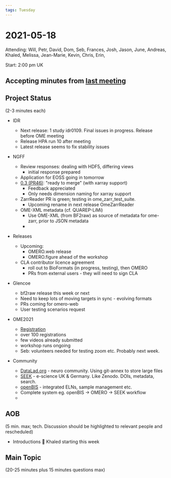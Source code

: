 ```yaml
---
tags: Tuesday
---
```


# 2021-05-18

Attending: Will, Petr, David, Dom, Seb, Frances, Josh, Jason, June, Andreas, Khaled, Melissa, Jean-Marie, Kevin, Chris, Erin,  

Start: 2:00 pm UK

## Accepting minutes from [last meeting](https://github.com/ome/meeting-minutes)

## Project Status

(2-3 minutes each)

- IDR
  - Next release: 1 study idr0109. Final issues in progress. Release before OME meeting
  - Release HPA run 10 after meeting
  - Latest release seems to fix stability issues

- NGFF
  - Review responses: dealing with HDF5, differing views
    - initial response prepared
  - Application for EOSS going in tomorrow
  - [0.3 (PR46)](https://github.com/ome/ngff/pull/46): "ready to merge" (with xarray support)
    - Feedback appreciated
    - Only needs dimension naming for xarray support
  - ZarrReader PR is green; testing in ome_zarr_test_suite.
    - Upcoming rename in next release OmeZarrReader
  - OME-XML metadata (cf. QUAREP-LiMi)
    - Use OME-XML (from BF2raw) as source of metadata for ome-zarr, prior to JSON metadata
    - 

- Releases
  - Upcoming: 
      - OMERO.web release
      - OMERO.figure ahead of the workshop
  - CLA contributor licence agreement
    - roll out to BioFormats (in progress, testing), then OMERO
    - PRs from external users - they will need to sign CLA

- Glencoe
  - bf2raw release this week or next
  - Need to keep lots of moving targets in sync - evolving formats
  - PRs coming for omero-web
  - User testing scenarios request

- OME2021
    - [Registration](https://docs.google.com/forms/d/1xVwZA9mIHnHv9KCuiMO27ktFmKLUQWRniVf_JIH4RSw/viewform?edit_requested=true) 
    - over 100 registrations
    - few videos already submitted
    - workshop runs ongoing
    - Seb: volunteers needed for testing zoom etc. Probably next week.

- Community
  - [DataLad.org](https://www.datalad.org/) - neuro community. Using git-annex to store large files
  - [SEEK](https://esciencelab.org.uk/products/seek/) - e-science UK & Germany. Like Zenodo. DOIs, metadata, search.
  - [openBIS](https://openbis.ch/) - integrated ELNs, sample management etc.
  - Complete system eg. openBIS -> OMERO -> SEEK workflow
  - 

## AOB

(5 min. max; tech. Discussion should be highlighted to relevant people and rescheduled)

- Introductions :tada: Khaled starting this week

## Main Topic

(20-25 minutes plus 15 minutes questions max)
